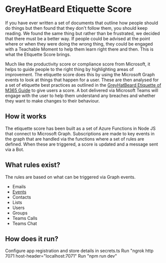 # GreyHatBeard Etiquette Score

If you have ever written a set of documents that outline how people should do things but then found that they don't follow them, you should keep reading. We found the same thing but rather than be frustrated, we decided that there must be a better way. If people could be advised at the point where or when they were doing the wrong thing, they could be engaged with a Teachable Moment to help them learn right there and then. This is what the Etiquette Score brings.

Much like the productivity score or compliance score from Microsoft, it helps to guide people to the right thing by highlighting areas of improvement. The etiquette score does this by using the Microsoft Graph events to look at things that happen for a user. These are then analysed for a set of etiquette best practices as outlined in the [GreyHatBeard Etiquette of M365 Guide](https://greyhatbeard.github.io/m365-etiquette) to give users a score. A bot delivered via Microsoft Teams will engage with the user to help them understand any breaches and whether they want to make changes to their behaviour.

## How it works

The etiquette score has been built as a set of Azure Functions in Node JS that connect to Microsoft Graph. Subscriptions are made to key events in the graph that are handled via the functions where a set of rules are defined. When these are triggered, a score is updated and a message sent via a Bot.

## What rules exist?

The rules are based on what can be triggered via Graph events.

- Emails
- [Events](docs/events.md)
- Contacts
- Lists
- Users
- Groups
- Teams Calls
- Teams Chat

## How does it run?

Configure app registration and store details in secrets.ts
Run "ngrok http 7071 host-header="localhost:7071"
Run "npm run dev"

